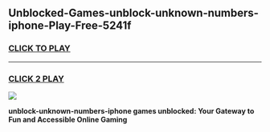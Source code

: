 
## Unblocked-Games-unblock-unknown-numbers-iphone-Play-Free-5241f
<h3>
<a href="https://premium76.site?title=unblock-unknown-numbers-iphone&ref=10A">CLICK TO PLAY</a></h3>
<hr>

<h3>
<a href="https://premium76.site?title=unblock-unknown-numbers-iphone&ref=10A">CLICK 2 PLAY</a>
  
</h3>

<a href="https://premium76.site?title=unblock-unknown-numbers-iphone&ref=10A"><img src="https://clearcache.store/games.png"></a>


**unblock-unknown-numbers-iphone games unblocked: Your Gateway to Fun and Accessible Online Gaming**
